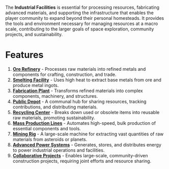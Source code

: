 The **Industrial Facilities** is essential for processing resources, fabricating advanced materials, and supporting the infrastructure that enables the player community to expand beyond their personal homesteads. It provides the tools and environment necessary for managing resources at a macro scale, contributing to the larger goals of space exploration, community projects, and sustainability.

# Features

1. **[Ore Refinery](Ore_Refinery.md)** - Processes raw materials into refined metals and components for crafting, construction, and trade.
2. **[Smelting Facility](Smelting_Facility.md)** - Uses high heat to extract base metals from ore and produce metal ingots.
3. **[Fabrication Plant](Fabrication_Plant.md)** - Transforms refined materials into complex components, machinery, and structures.
4. **[Public Depot](04-Public-Depot.md)** - A communal hub for sharing resources, tracking contributions, and distributing materials.
5. **[Recycling Center](05-Recycling-Center.md)** - Breaks down used or obsolete items into reusable raw materials, promoting sustainability.
6. **[Mass Production Lines](06-Mass-Production-Lines.md)** - Automates high-speed, bulk production of essential components and tools.
7. **[Mining Rig](07-Mining-Rig.md)** - A large-scale machine for extracting vast quantities of raw materials from asteroids or planets.
8. **[Advanced Power Systems](08-Advanced-Power-Systems.md)** - Generates, stores, and distributes energy to power industrial operations and facilities.
9. **[Collaborative Projects](09-Collaborative-Projects.md)** - Enables large-scale, community-driven construction projects, requiring joint efforts and resource sharing.